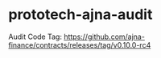 # prototech-ajna-audit

Audit Code Tag: https://github.com/ajna-finance/contracts/releases/tag/v0.10.0-rc4 

